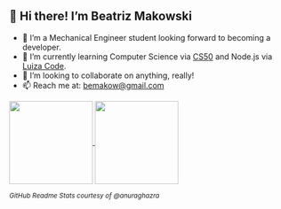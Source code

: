 ## :wave: Hi there! I’m Beatriz Makowski
- :eyes: I’m a Mechanical Engineer student looking forward to becoming a developer.
- :seedling: I’m currently learning Computer Science via [CS50](https://online-learning.harvard.edu/course/cs50-introduction-computer-science?delta=0) and Node.js via [Luiza Code](https://conteudo.carreiras.magazineluiza.com.br/luiza-code-4-edicao-inscricao).
- 💞️ I’m looking to collaborate on anything, really! 
- 📫 Reach me at: bemakow@gmail.com

<a href="https://github.com/anuraghazra/github-readme-stats">
  <img align="center" height="150em" src="https://github-readme-stats.vercel.app/api?username=beatrizmakowski&show_icons=true&include_all_commits=true)" />
</a>
<a href="https://github.com/anuraghazra/github-readme-stats">
  <img align="center" height="150em" src="https://github-readme-stats.vercel.app/api/top-langs/?username=beatrizmakowski&layout=compact" />
</a>

<p><i><sub>GitHub Readme Stats courtesy of @anuraghazra</sub></i></p>
